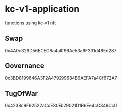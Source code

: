 # kc-v1-application

functions using kc-v1 nft

## Swap

0x4A0c329D56ECEC8a4a0f96Ae53a6F331d46Ed287

## Governance

0x3BD8199646A3F2A479299684B9AEFA7a4Cf672A7

## TugOfWar

0x4238c9F92522aCdE80Eb29021D1B6Ee4cC349Cc0
